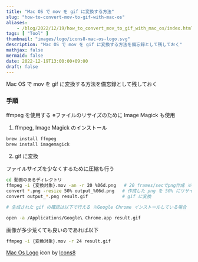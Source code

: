 ```yaml
---
title: "Mac OS で mov を gif に変換する方法"
slug: "how-to-convert-mov-to-gif-with-mac-os"
aliases:
    - /blog/2022/12/19/how_to_convert_mov_to_gif_with_mac_os/index.html
tags: [ "Tool" ]
thumbnail: "images/logo/icons8-mac-os-logo.svg"
description: "Mac OS で mov を gif に変換する方法を備忘録として残しておく"
mathjax: false
mermaid: false
date: 2022-12-19T13:00:00+09:00
draft: false
---
```


Mac OS で mov を gif に変換する方法を備忘録として残しておく

### 手順

ffmpeg を使用する ※ファイルのリサイズのために Image Magick も使用

1. ffmpeg, Image Magick のインストール

```bash
brew install ffmpeg
brew install imagemagick
```

2. gif に変換

ファイルサイズを少なくするために圧縮も行う

```bash
cd 動画のあるディレクトリ
ffmpeg -i {変換対象}.mov -an -r 20 %06d.png   # 20 frames/secでpng作成 ※6 桁連番の png ファイルを生成
convert *.png -resize 50% output_%06d.png   # 作成した png を 50% にリサイズ
convert output_*.png result.gif             # gif に変換

# 生成された gif の確認は以下で行える ※Google Chrome インストールしている場合

open -a /Applications/Google\ Chrome.app result.gif
```

画像が多少荒くても良いのであれば以下

```bash
ffmpeg -i {変換対象}.mov -r 24 result.gif
```

<a target="_blank" href="https://icons8.com/icon/vCiwbOh7Uo7G/mac-os-logo">Mac Os Logo</a> icon by <a target="_blank" href="https://icons8.com">Icons8</a>
